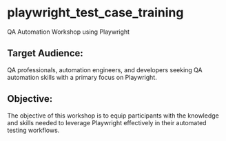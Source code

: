 # playwright_test_case_training
QA Automation Workshop using Playwright

## Target Audience:
QA professionals, automation engineers, and developers seeking QA automation skills with a primary focus on Playwright.

## Objective: 
The objective of this workshop is to equip participants with the knowledge and skills needed to leverage Playwright effectively in their automated testing workflows.
